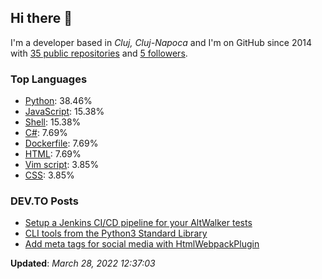 <h2>Hi there 👋</h2>

<!-- This is just the base template, feel free to change it. -->

<p>
    I'm a developer based in <i>Cluj, Cluj-Napoca</i>
    and I'm on GitHub since 2014
    with <a href="https://github.com/Robert-96?tab=repositories">35 public repositories</a>
    and <a href="https://github.com/Robert-96?tab=followers">5 followers</a>.
</p>

<h3>Top Languages</h3>

<ul>
    <li><a href="https://github.com/search?q=user%3ARobert-96&l=Python">Python</a>: 38.46%</li>
    <li><a href="https://github.com/search?q=user%3ARobert-96&l=JavaScript">JavaScript</a>: 15.38%</li>
    <li><a href="https://github.com/search?q=user%3ARobert-96&l=Shell">Shell</a>: 15.38%</li>
    <li><a href="https://github.com/search?q=user%3ARobert-96&l=C%23">C#</a>: 7.69%</li>
    <li><a href="https://github.com/search?q=user%3ARobert-96&l=Dockerfile">Dockerfile</a>: 7.69%</li>
    <li><a href="https://github.com/search?q=user%3ARobert-96&l=HTML">HTML</a>: 7.69%</li>
    <li><a href="https://github.com/search?q=user%3ARobert-96&l=Vim%20script">Vim script</a>: 3.85%</li>
    <li><a href="https://github.com/search?q=user%3ARobert-96&l=CSS">CSS</a>: 3.85%</li>
</ul>

<h3>DEV.TO Posts</h3>

<ul>
    <li><a href="https://dev.to/robert96/setup-a-jenkins-pipeline-for-your-altwalker-tests-200h">Setup a Jenkins CI/CD pipeline for  your AltWalker tests</a></li>
    <li><a href="https://dev.to/robert96/cli-tools-from-the-python3-standard-library-37em">CLI tools from the Python3 Standard Library</a></li>
    <li><a href="https://dev.to/robert96/add-meta-tags-for-social-media-with-htmlwebpackplugin-21h2">Add meta tags for social media with HtmlWebpackPlugin</a></li>
</ul>

<p><strong>Updated</strong>: <i>March 28, 2022 12:37:03</i></p>